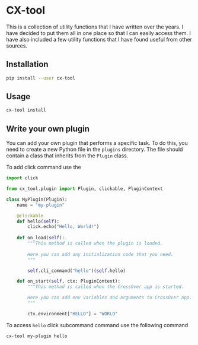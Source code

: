 # CX-tool

This is a collection of utility functions that I have written over the years. I have decided to put them all in one place so that I can easily access them. I have also included a few utility functions that I have found useful from other sources.

## Installation

```bash
pip install --user cx-tool
```

## Usage

```zsh
cx-tool install
```

## Write your own plugin

You can add your own plugin that performs a specific task. To do this, you need to create a new Python file in the `plugins` directory. The file should contain a class that inherits from the `Plugin` class. 

To add click command use the 

```python
import click

from cx_tool.plugin import Plugin, clickable, PluginContext

class MyPlugin(Plugin):
    name = "my-plugin"

    @clickable
    def hello(self):
        click.echo("Hello, World!")
    
    def on_load(self):
        """This method is called when the plugin is loaded.
            
        Here you can add any initialization code that you need.
        """

        self.cli_command("hello")(self.hello)

    def on_start(self, ctx: PluginContext):
        """This method is called when the CrossOver app is started.

        Here you can add env variables and arguments to CrossOver app.
        """

        ctx.environment["HELLO"] = "WORLD"
```

To access `hello` click subcommand command use the following command

```zsh
cx-tool my-plugin hello
```
